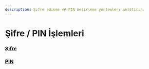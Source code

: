 ```yaml
---
description: Şifre edinme ve PIN belirleme yöntemleri anlatılır.
---
```


# Şifre / PIN İşlemleri

### [Şifre](./)

### [PIN](pin.md)

